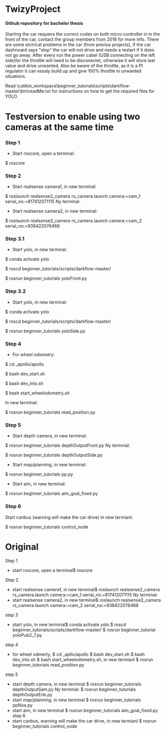 # TwizyProject
#### Github repository for bachelor thesis

Starting the car requiers the correct codes on both micro controller in in the front of the car,
contact the group members from 2018 for more info. There are some elctrical problems in the car 
(from previus projects), if the car dashnoard says "stop" the car will not drive and needs a restart 
if it does not go away. After every run the power cabel (USB connecting on the left side)for the
throttle will need to be disconectet, otherwise it will store last value and drive unwanted. 
Also be aware of the throttle, as it is a PI regulator it can essaly build up and give 100% 
throttle in unwanted situations. 

Read \catikin_workspace\beginner_tutorials\scripts\darkflow-master\bin\readMe.txt for instructions on how to get the required files for YOLO.

# Testversion to enable using two cameras at the same time
### Step 1
  - Start roscore, open a terminal:
  
  $ roscore

### Step 2 
  - Start realsense camera1, in new terminal:
  
  $ roslaunch realsense2_camera rs_camera.launch camera:=cam_1 serial_no:=817412071115
Ny terminal:
  - Start realsense camera2, in new terminal:
  
  $ roslaunch realsense2_camera rs_camera.launch camera:=cam_2 serial_no:=938422076468

### Step 3.1
  - Start yolo, in new terminal:

$ conda activate yolo 

$ roscd beginner_tutorials/scripts/darkflow-master/ 

$ rosrun beginner_tutorials yoloFront.py 
  
### Step 3.2

  - Start yolo, in new terminal:
  
  $ conda activate yolo 
  
  $ roscd beginner_tutorials/scripts/darkflow-master/ 
  
  $ rosrun beginner_tutorials yoloSide.py

### Step 4
- For wheel odometry: 

$ cd _apollo/apollo 

$ bash dev_start.sh 

$ bash dev_into.sh 

$ bash start_wheelodometry.sh 

In new terminal: 

$ rosrun beginner_tutorials read_position.py

### Step 5
  - Start depth camera, in new terminal: 
  
  $ rosrun beginner_tutorials depthOutputFront.py
Ny termnial:

$ rosrun beginner_tutorials depthOutputSide.py       
  - Start map/planning, in new terminal:
  
  $ rosrun beginner_tutorials pp.py
  - Start aim, in new terminal: 
  
  $ rosrun beginner_tutorials aim_goal_fixed.py

### Step 6
Start canbus (warning will make the car drive) in new termianl:

$ rosrun beginner_tutorials control_node

# Original
Step 1
  - start roscore, open a terminal$ roscore
  
Step 2 
  - start realsense camera1, in new terminal$ roslaunch realsense2_camera rs_camera.launch camera:=cam_1 serial_no:=817412071115
Ny terminal:
  - start realsense camera2, in new terminal$ roslaunch realsense2_camera rs_camera.launch camera:=cam_2 serial_no:=938422076468
  
step 3

  - start yolo, in new terminal$ conda activate yolo $ roscd beginner_tutorials/scripts/darkflow-master/ $ rosrun beginner_tutorial yoloPub2_7.py

step 4
- for wheel odmerty, $ cd _apllo/apollo $ bash dev_start.sh $ bash dev_into.sh $ bash start_wheelodometry.sh, in new termianl $ rosrun beginner_tutorials read_position.py

step 5
  - start depth camera, in new terminal $ rosrun beginner_tutorials depthOutputSam.py
Ny termnial:
$ rosrun beginner_tutorials depthOutputErik.py       
  - start map/planning, in new terminal $ rosrun beginner_tutorials ppNoa.py
  - start aim, in new terminal $ rosrun beginner_tutorials aim_goal_fixed.py
step 6
  - start canbus, warning will make the car drive, in new termianl $ rosrun beginner_tutorials control_node
